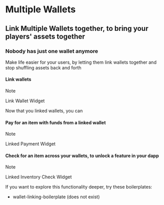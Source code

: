 # Multiple Wallets
## Link Multiple Wallets together, to bring your players' assets together

### Nobody has just one wallet anymore

Make life easier for your users, by letting them link wallets together and stop shuffling assets back and forth

#### Link wallets
> [!NOTE]
> Link Wallet Widget

Now that you linked wallets, you can

#### Pay for an item with funds from a linked wallet
> [!NOTE]
> Linked Payment Widget

#### Check for an item across your wallets, to unlock a feature in your dapp
> [!NOTE]
> Linked Inventory Check Widget


If you want to explore this functionality deeper, try these boilerplates:
- wallet-linking-boilerplate (does not exist)
